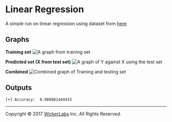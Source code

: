 Linear Regression
===================
A simple run on linear regression using dataset from [here](https://www.kaggle.com/andonians/random-linear-regression)

Graphs
-------------
**Training set**
![A graph from training set](https://sandbox.wickerlabs.com/gallery/training.png)

**Predicted set (X from test set)**
![A graph of Y against X using the test set](https://sandbox.wickerlabs.com/gallery/test.png)

**Combined**
![Combined graph of Training and testing set](https://sandbox.wickerlabs.com/gallery/combined.png)

Outputs
-------------
    [+] Accuracy:  0.988801444433



----------
Copyright © 2017 [WickerLabs](https://wickerlabs.com) Inc. All Rights Reserved.

